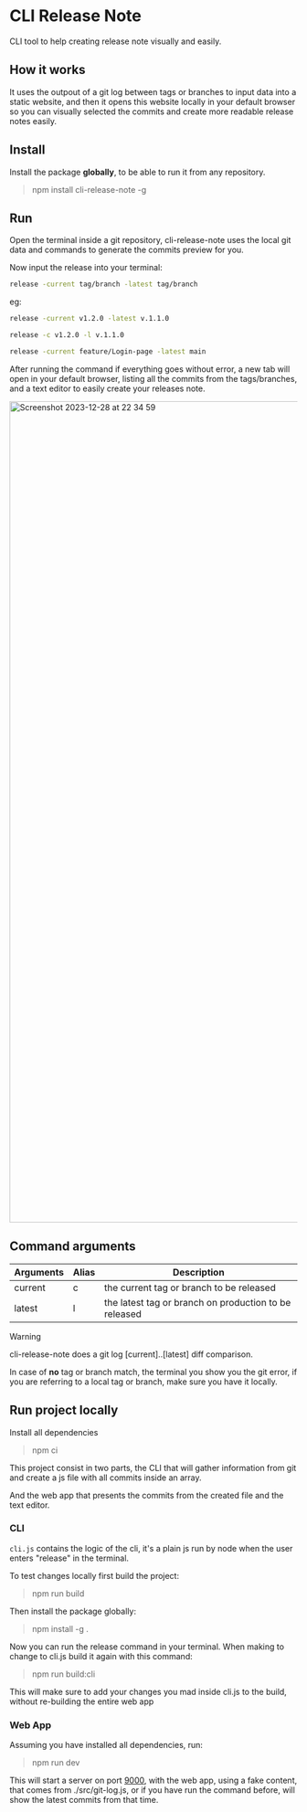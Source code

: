 # CLI Release Note 
CLI tool to help creating release note visually and easily.

## How it works
It uses the outpout of a git log between tags or branches to input data into a static website, and then
it opens this website locally in your default browser so you can visually selected the commits and create more
readable release notes easily.

## Install 
Install the package __globally__, to be able to run it from any repository.

> npm install cli-release-note -g

## Run

Open the terminal inside a git repository, cli-release-note uses the local git data and commands to generate the commits preview for you.

Now input the release into your terminal:
```bash
release -current tag/branch -latest tag/branch
```

eg:
```bash
release -current v1.2.0 -latest v.1.1.0 
```
```bash
release -c v1.2.0 -l v.1.1.0 
```
```bash
release -current feature/Login-page -latest main 
```

After running the command if everything goes without error, a new tab will open in your default browser, listing all the commits
from the tags/branches, and a text editor to easily create your releases note.

<img width="1438" alt="Screenshot 2023-12-28 at 22 34 59" src="https://github.com/IgorPieruccini/cli-release-note/assets/65550992/0307283a-8bbe-407c-9c46-0ff123aaaf91">

## Command arguments
Arguments | Alias | Description 
--- | --- | --- 
current | c | the current tag or branch to be released
latest | l | the latest tag or branch on production to be released

> [!WARNING]
> cli-release-note does a git log [current]..[latest] diff comparison.

In case of __no__ tag or branch match, the terminal you show you the git error,
if you are referring to a local tag or branch, make sure you have it locally.

## Run project locally

Install all dependencies
> npm ci

This project consist in two parts, the CLI that will gather information from git
and create a js file with all commits inside an array.

And the web app that presents the commits from the created file and the text editor.

### CLI
`cli.js` contains the logic of the cli, it's a plain js run by node when the user
enters "release" in the terminal.

To test changes locally first build the project:
> npm run build

Then install the package globally:
> npm install -g .

Now you can run the release command in your terminal.
When making to change to cli.js build it again with this command:
> npm run build:cli

This will make sure to add your changes you mad inside cli.js to the build, without re-building
the entire web app

### Web App

Assuming you have installed all dependencies, run:
> npm run dev

This will start a server on port [9000](http://localhost:9000), with the web app, using a fake content,
that comes from ./src/git-log.js, or if you have run the command before, will show the latest commits from that time.
